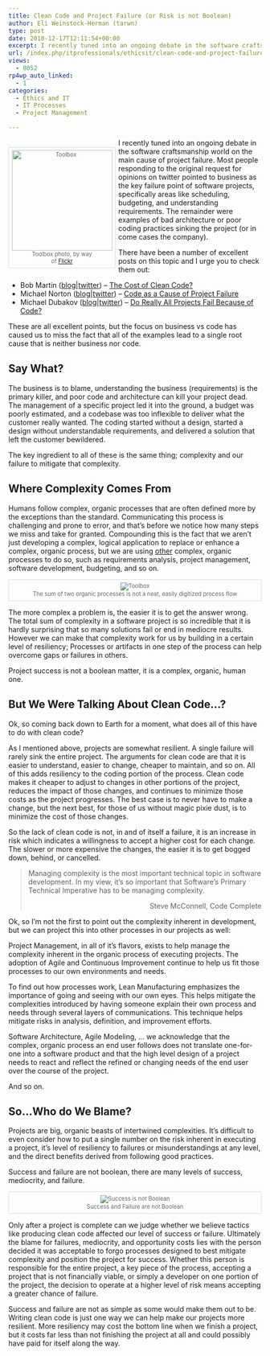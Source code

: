 ```yaml
---
title: Clean Code and Project Failure (or Risk is not Boolean)
author: Eli Weinstock-Herman (tarwn)
type: post
date: 2010-12-17T12:11:54+00:00
excerpt: I recently tuned into an ongoing debate in the software craftsmanship world on the main cause of project failure. Most people responding to the original request for opinions on twitter pointed to business as the key failure point of software projects, specifically areas like scheduling, budgeting, and understanding requirements. The remainder were examples of bad architecture or poor coding practices sinking the project (or in come cases the company).
url: /index.php/itprofessionals/ethicsit/clean-code-and-project-failure-or-risk-i/
views:
  - 8052
rp4wp_auto_linked:
  - 1
categories:
  - Ethics and IT
  - IT Processes
  - Project Management

---
```

<div style="float: left; padding: .5em; margin: 1.5em .5em .5em 0px; border: 1px solid #dddddd; color: #666666; font-size: .8em; text-align: center; position: relative;">
  <img src="http://tiernok.com/LTDBlog/toolbox.jpg" alt="Toolbox" height="200" /><br /> Toolbox photo, by way<br /> of <a href="http://www.flickr.com/photos/98897452@N00/1262659991/in/pool-390517@N21/" title="See original">Flickr</a>
</div>

I recently tuned into an ongoing debate in the software craftsmanship world on the main cause of project failure. Most people responding to the original request for opinions on twitter pointed to business as the key failure point of software projects, specifically areas like scheduling, budgeting, and understanding requirements. The remainder were examples of bad architecture or poor coding practices sinking the project (or in come cases the company).

There have been a number of excellent posts on this topic and I urge you to check them out:

  * Bob Martin ([blog][1]|[twitter][2]) &#8211; [The Cost of Clean Code?][3]
  * Michael Norton ([blog][4]|[twitter][5]) &#8211; [Code as a Cause of Project Failure][6]
  * Michael Dubakov ([blog][7]|[twitter][8]) &#8211; [Do Really All Projects Fail Because of Code?][9]

These are all excellent points, but the focus on business vs code has caused us to miss the fact that all of the examples lead to a single root cause that is neither business nor code.

## Say What?

The business is to blame, understanding the business (requirements) is the primary killer, and poor code and architecture can kill your project dead. The management of a specific project led it into the ground, a budget was poorly estimated, and a codebase was too inflexible to deliver what the customer really wanted. The coding started without a design, started a design without understandable requirements, and delivered a solution that left the customer bewildered.

The key ingredient to all of these is the same thing; complexity and our failure to mitigate that complexity. 

## Where Complexity Comes From

Humans follow complex, organic processes that are often defined more by the exceptions than the standard. Communicating this process is challenging and prone to error, and that&#8217;s before we notice how many steps we miss and take for granted. Compounding this is the fact that we aren&#8217;t just developing a complex, logical application to replace or enhance a complex, organic process, but we are using <u>other</u> complex, organic processes to do so, such as requirements analysis, project management, software development, budgeting, and so on.

<div style="max-width: 520px; padding: .5em; margin: .5em auto; border: 1px solid #dddddd; color: #666666; font-size: .8em; text-align: center;">
  <img src="http://tiernok.com/LTDBlog/process.jpg" alt="Toolbox" /><br /> The sum of two organic processes is not a neat, easily digitized process flow
</div>

The more complex a problem is, the easier it is to get the answer wrong. The total sum of complexity in a software project is so incredible that it is hardly surprising that so many solutions fail or end in mediocre results. However we can make that complexity work for us by building in a certain level of resiliency; Processes or artifacts in one step of the process can help overcome gaps or failures in others. 

Project success is not a boolean matter, it is a complex, organic, human one.

## But We Were Talking About Clean Code&#8230;?

Ok, so coming back down to Earth for a moment, what does all of this have to do with clean code?

As I mentioned above, projects are somewhat resilient. A single failure will rarely sink the entire project. The arguments for clean code are that it is easier to understand, easier to change, cheaper to maintain, and so on. All of this adds resiliency to the coding portion of the process. Clean code makes it cheaper to adjust to changes in other portions of the project, reduces the impact of those changes, and continues to minimize those costs as the project progresses. The best case is to never have to make a change, but the next best, for those of us without magic pixie dust, is to minimize the cost of those changes.

So the lack of clean code is not, in and of itself a failure, it is an increase in risk which indicates a willingness to accept a higher cost for each change. The slower or more expensive the changes, the easier it is to get bogged down, behind, or cancelled.

> Managing complexity is the most important technical topic in software development. In my view, it’s so important that Software’s Primary Technical Imperative has to be managing complexity.
> 
> <div style="text-align: right">
>   Steve McConnell, Code Complete
> </div>

Ok, so I&#8217;m not the first to point out the complexity inherent in development, but we can project this into other processes in our projects as well:

Project Management, in all of it&#8217;s flavors, exists to help manage the complexity inherent in the organic process of executing projects. The adoption of Agile and Continuous Improvement continue to help us fit those processes to our own environments and needs.

To find out how processes work, Lean Manufacturing emphasizes the importance of going and seeing with our own eyes. This helps mitigate the complexities introduced by having someone explain their own process and needs through several layers of communications. This technique helps mitigate risks in analysis, definition, and improvement efforts. 

Software Architecture, Agile Modeling, &#8230; we acknowledge that the complex, organic process an end user follows does not translate one-for-one into a software product and that the high level design of a project needs to react and reflect the refined or changing needs of the end user over the course of the project.

And so on.

## So&#8230;Who do We Blame?

Projects are big, organic beasts of intertwined complexities. It&#8217;s difficult to even consider how to put a single number on the risk inherent in executing a project, it&#8217;s level of resiliency to failures or misunderstandings at any level, and the direct benefits derived from following good practices. 

Success and failure are not boolean, there are many levels of success, mediocrity, and failure.

<div style="max-width: 520px; padding: .5em; margin: .5em auto; border: 1px solid #dddddd; color: #666666; font-size: .8em; text-align: center;">
  <img src="http://tiernok.com/LTDBlog/successbar.png" alt="Success is not Boolean" /><br /> Success and Failure are not Boolean
</div>

Only after a project is complete can we judge whether we believe tactics like producing clean code affected our level of success or failure. Ultimately the blame for failures, mediocrity, and opportunity costs lies with the person decided it was acceptable to forgo processes designed to best mitigate complexity and position the project for success. Whether this person is responsible for the entire project, a key piece of the process, accepting a project that is not financially viable, or simply a developer on one portion of the project, the decision to operate at a higher level of risk means accepting a greater chance of failure.

Success and failure are not as simple as some would make them out to be. Writing clean code is just one way we can help make our projects more resilient. More resiliency may cost the bottom line when we finish a project, but it costs far less than not finishing the project at all and could possibly have paid for itself along the way.

 [1]: http://thecleancoder.blogspot.com/ "Bob Martin's Blog"
 [2]: http://twitter.com/unclebobmartin "UncleBobMartin on Twitter"
 [3]: http://thecleancoder.blogspot.com/2010/10/cost-of-code.html "The Cost of Clean Code?"
 [4]: http://www.docondev.com/ "Doc on Dev blog"
 [5]: http://twitter.com/docondev "DocOnDev on Twitter"
 [6]: http://www.docondev.com/2010/10/code-as-cause-of-project-failure.html "Code as a Cause of Project Failure"
 [7]: http://www.targetprocess.com/ "Edge of Chaos Blog"
 [8]: http://twitter.com/mdubakov "MDubakov on Twitter"
 [9]: http://www.targetprocess.com/blog/2010/12/do-really-all-projects-fail-because-of-code.html "Do Really All Projects Fail Because of Code?"